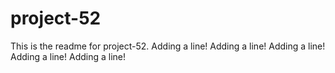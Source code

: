 # project-52

This is the readme for project-52.
Adding a line!
Adding a line!
Adding a line!
Adding a line!
Adding a line!
